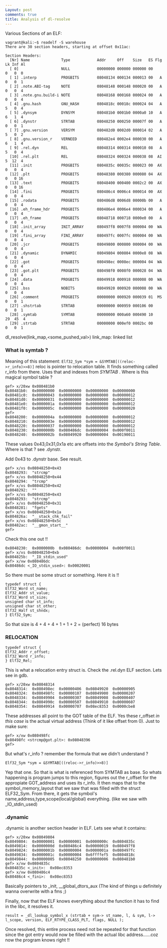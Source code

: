 ```yaml
---
Layout: post
comments: true
title: Analysis of dl-resolve
---
```


Various Sections of an ELF:
```
vagrant@kali:~$ readelf -S warehouse 
There are 30 section headers, starting at offset 0x11ac:

Section Headers:
  [Nr] Name              Type            Addr     Off    Size   ES Flg Lk Inf Al
  [ 0]                   NULL            00000000 000000 000000 00      0   0  0
  [ 1] .interp           PROGBITS        08048134 000134 000013 00   A  0   0  1
  [ 2] .note.ABI-tag     NOTE            08048148 000148 000020 00   A  0   0  4
  [ 3] .note.gnu.build-i NOTE            08048168 000168 000024 00   A  0   0  4
  [ 4] .gnu.hash         GNU_HASH        0804818c 00018c 000024 04   A  5   0  4
  [ 5] .dynsym           DYNSYM          080481b0 0001b0 0000a0 10   A  6   1  4
  [ 6] .dynstr           STRTAB          08048250 000250 00007f 00   A  0   0  1
  [ 7] .gnu.version      VERSYM          080482d0 0002d0 000014 02   A  5   0  2
  [ 8] .gnu.version_r    VERNEED         080482e4 0002e4 000030 00   A  6   1  4
  [ 9] .rel.dyn          REL             08048314 000314 000010 08   A  5   0  4
  [10] .rel.plt          REL             08048324 000324 000038 08  AI  5  12  4
  [11] .init             PROGBITS        0804835c 00035c 000023 00  AX  0   0  4
  [12] .plt              PROGBITS        08048380 000380 000080 04  AX  0   0 16
  [13] .text             PROGBITS        08048400 000400 0002c2 00  AX  0   0 16
  [14] .fini             PROGBITS        080486c4 0006c4 000014 00  AX  0   0  4
  [15] .rodata           PROGBITS        080486d8 0006d8 00000b 00   A  0   0  4
  [16] .eh_frame_hdr     PROGBITS        080486e4 0006e4 000034 00   A  0   0  4
  [17] .eh_frame         PROGBITS        08048718 000718 0000e0 00   A  0   0  4
  [18] .init_array       INIT_ARRAY      080497f8 0007f8 000004 00  WA  0   0  4
  [19] .fini_array       FINI_ARRAY      080497fc 0007fc 000004 00  WA  0   0  4
  [20] .jcr              PROGBITS        08049800 000800 000004 00  WA  0   0  4
  [21] .dynamic          DYNAMIC         08049804 000804 0000e8 08  WA  6   0  4
  [22] .got              PROGBITS        080498ec 0008ec 000004 04  WA  0   0  4
  [23] .got.plt          PROGBITS        080498f0 0008f0 000028 04  WA  0   0  4
  [24] .data             PROGBITS        08049918 000918 000008 00  WA  0   0  4
  [25] .bss              NOBITS          08049920 000920 000008 00  WA  0   0  4
  [26] .comment          PROGBITS        00000000 000920 000039 01  MS  0   0  1
  [27] .shstrtab         STRTAB          00000000 000959 000106 00      0   0  1
  [28] .symtab           SYMTAB          00000000 000a60 000490 10     29  45  4
  [29] .strtab           STRTAB          00000000 000ef0 0002bc 00      0   0  1
```

dl_resolve(link_map,<some_pushed_val>)
link_map: linked list

### What is symtab ?

Meaning of this statement: ` Elf32_Sym *sym = &SYMTAB[((reloc->r_info)>>8)] `
reloc is pointer to relocation table. It finds something called r_info from there. Uses that and indexes from *SYMTAB* . Where is this magical
symbol table ?

```
gef> x/20xw 0x080481b0
0x80481b0:	0x00000000	0x00000000	0x00000000	0x00000000
0x80481c0:	0x00000043	0x00000000	0x00000000	0x00000012
0x80481d0:	0x00000031	0x00000000	0x00000000	0x00000012
0x80481e0:	0x0000001a	0x00000000	0x00000000	0x00000012
0x80481f0:	0x0000005c	0x00000000	0x00000000	0x00000020
gef> 
0x8048200:	0x0000004a	0x00000000	0x00000000	0x00000012
0x8048210:	0x0000003e	0x00000000	0x00000000	0x00000012
0x8048220:	0x00000037	0x00000000	0x00000000	0x00000012
0x8048230:	0x0000000b	0x080486dc	0x00000004	0x000f0011
0x8048240:	0x0000002b	0x08049920	0x00000004	0x00190011
```
These values 0x43,0x31,0x1a etc are offsets into the *Symbol's String Table*. Where is that ? see .dynstr.

Add 0x43 to .dynstr base. See result.
```
gef> x/xs 0x08048250+0x43
0x8048293:	"strcmp"
gef> x/xs 0x08048250+0x44
0x8048294:	"trcmp"
gef> x/xs 0x08048250+0x42
0x8048292:	""
gef> x/xs 0x08048250+0x43
0x8048293:	"strcmp"
gef> x/xs 0x08048250+0x31
0x8048281:	"fgets"
gef> x/xs 0x08048250+0x1a
0x804826a:	"__stack_chk_fail"
gef> x/xs 0x08048250+0x5c
0x80482ac:	"__gmon_start__"
gef> 
```
Check this one out !!

```
0x8048230:	0x0000000b	0x080486dc	0x00000004	0x000f0011
gef> x/xs 0x08048250+0xb
0x804825b:	"_IO_stdin_used"
gef> x/xw 0x080486dc
0x80486dc <_IO_stdin_used>:	0x00020001
```


So there must be some struct or something.
Here it is !!

```
typedef struct {
Elf32_Word st_name;
Elf32_Addr st_value; 
Elf32_Word st_size; 
unsigned char st_info; 
unsigned char st_other; 
Elf32_Half st_shndx;
} Elf32_Sym;
```

So that size is 4 + 4 + 4 + 1 + 1 + 2 = (perfect) 16 bytes

### RELOCATION

```
typedef struct {
Elf32_Addr r_offset;
Elf32_Word r_info;
} Elf32_Rel;
```

This is what a relocation entry struct is. Check the .rel.dyn ELF section.
Lets see in gdb.

```
gef> x/20xw 0x08048314
0x8048314:	0x080498ec	0x00000406	0x08049920	0x00000905
0x8048324:	0x080498fc	0x00000107	0x08049900	0x00000207
0x8048334:	0x08049904	0x00000307	0x08049908	0x00000407
0x8048344:	0x0804990c	0x00000507	0x08049910	0x00000607
0x8048354:	0x08049914	0x00000707	0x08ec8353	0x0000cbe8
```
These addresses all point to the GOT table of the ELF. Yes these r_offset *in this case* is the actual virtual address (Think of it like offset from 0).
Just to make sure:
```
gef> x/xw 0x080498fc
0x80498fc <strcmp@got.plt>:	0x08048396
gef> 
```

But what's r_info ?
remember the formula that we didn't understand ?

` Elf32_Sym *sym = &SYMTAB[((reloc->r_info)>>8)] `

Yep that one. So that is what is referenced from SYMTAB as base.
So whats happening is program jumps to this region, figures out the r_offset for the appropiate GOT_address and uses its r_info.
It then maps that to the symbol_memory_layout that we saw that was filled with the struct ELF32_Sym. From there, it gets the symbol's name,address,type,scope(local/global) everything. (like we saw with _IO_stdin_used)

### .dynamic

.dynamic is another section header in ELF. Lets see what it contains:

```
gef> x/20xw 0x08049804
0x8049804:	0x00000001	0x00000001	0x0000000c	0x0804835c
0x8049814:	0x0000000d	0x080486c4	0x00000019	0x080497f8
0x8049824:	0x0000001b	0x00000004	0x0000001a	0x080497fc
0x8049834:	0x0000001c	0x00000004	0x6ffffef5	0x0804818c
0x8049844:	0x00000005	0x08048250	0x00000006	0x080481b0
gef> x/xw 0x0804835c
0x804835c <_init>:	0x08ec8353
gef> x/xw 0x080486c4
0x80486c4 <_fini>:	0x08ec8353
```

Basically pointers to _init, __global_dtors_aux (The kind of things u definitely wanna overwrite with a fms ;)

Finally, now that the ELF knows everything about the function it has to find in the libc, it resolves it.

`result = _dl_lookup_symbol_x (strtab + sym-> st_name, l, & sym, l-> l_scope, version, ELF_RTYPE_CLASS_PLT, flags, NULL );`

Once resolved, this entire process need not be repeated for that function since the got entry would now be filled with the actual libc address......coz now the program knows right !!
